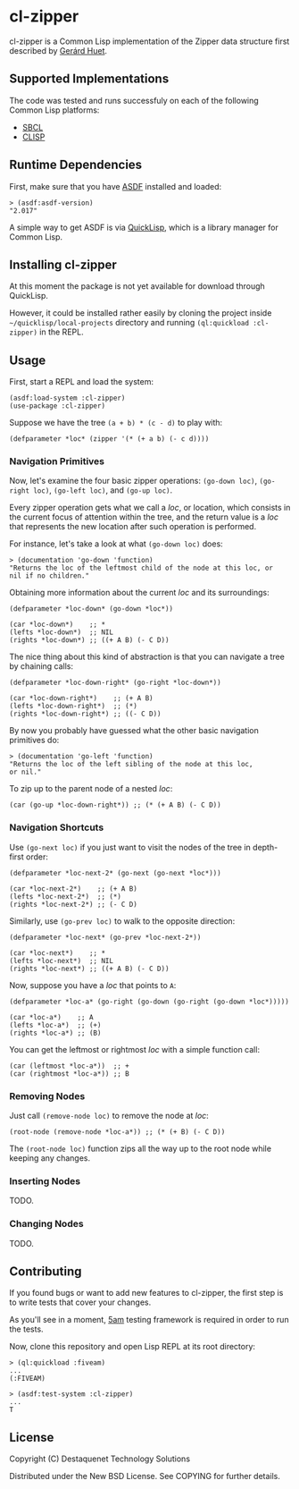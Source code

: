 # cl-zipper

cl-zipper is a Common Lisp implementation of the Zipper data structure first
described by [Gerárd Huet](http://www.st.cs.uni-saarland.de/edu/seminare/2005/advanced-fp/docs/huet-zipper.pdf).

## Supported Implementations

The code was tested and runs successfuly on each of the following
Common Lisp platforms:

* [SBCL](http://www.sbcl.org/)
* [CLISP](http://www.gnu.org/software/clisp/)

## Runtime Dependencies

First, make sure that you have
[ASDF](http://common-lisp.net/project/asdf/) installed and loaded:

````common-lisp
> (asdf:asdf-version)
"2.017"
````

A simple way to get ASDF is via
[QuickLisp](http://www.quicklisp.org/beta/), which is a library
manager for Common Lisp.

## Installing cl-zipper

At this moment the package is not yet available for download through
QuickLisp.

However, it could be installed rather easily by cloning the project
inside `~/quicklisp/local-projects` directory and running
`(ql:quickload :cl-zipper)` in the REPL.

## Usage

First, start a REPL and load the system:

````common-lisp
(asdf:load-system :cl-zipper)
(use-package :cl-zipper)
````

Suppose we have the tree `(a + b) * (c - d)` to play with:

````common-lisp
(defparameter *loc* (zipper '(* (+ a b) (- c d))))
````

### Navigation Primitives

Now, let's examine the four basic zipper operations: `(go-down loc)`,
`(go-right loc)`, `(go-left loc)`, and `(go-up loc)`.

Every zipper operation gets what we call a _loc_, or location, which
consists in the current focus of attention within the tree, and the
return value is a _loc_ that represents the new location after such
operation is performed.

For instance, let's take a look at what `(go-down loc)` does:

````common-lisp
> (documentation 'go-down 'function)
"Returns the loc of the leftmost child of the node at this loc, or
nil if no children."
````

Obtaining more information about the current _loc_ and its
surroundings:

````common-lisp
(defparameter *loc-down* (go-down *loc*))

(car *loc-down*)    ;; *
(lefts *loc-down*)  ;; NIL
(rights *loc-down*) ;; ((+ A B) (- C D))
````

The nice thing about this kind of abstraction is that you can navigate
a tree by chaining calls:

````common-lisp
(defparameter *loc-down-right* (go-right *loc-down*))

(car *loc-down-right*)    ;; (+ A B)
(lefts *loc-down-right*)  ;; (*)
(rights *loc-down-right*) ;; ((- C D))
````

By now you probably have guessed what the other basic navigation
primitives do:

````common-lisp
> (documentation 'go-left 'function)
"Returns the loc of the left sibling of the node at this loc,
or nil."
````

To zip up to the parent node of a nested _loc_:

````common-lisp
(car (go-up *loc-down-right*)) ;; (* (+ A B) (- C D))
````

### Navigation Shortcuts

Use `(go-next loc)` if you just want to visit the nodes of
the tree in depth-first order:

````common-lisp
(defparameter *loc-next-2* (go-next (go-next *loc*)))

(car *loc-next-2*)    ;; (+ A B)
(lefts *loc-next-2*)  ;; (*)
(rights *loc-next-2*) ;; (- C D)
````

Similarly, use `(go-prev loc)` to walk to the opposite direction:

````common-lisp
(defparameter *loc-next* (go-prev *loc-next-2*))

(car *loc-next*)    ;; *
(lefts *loc-next*)  ;; NIL
(rights *loc-next*) ;; ((+ A B) (- C D))
````

Now, suppose you have a _loc_ that points to `A`:

````common-lisp
(defparameter *loc-a* (go-right (go-down (go-right (go-down *loc*)))))

(car *loc-a*)    ;; A
(lefts *loc-a*)  ;; (+)
(rights *loc-a*) ;; (B)
`````

You can get the leftmost or rightmost _loc_ with a simple function
call:

````common-lisp
(car (leftmost *loc-a*))  ;; +
(car (rightmost *loc-a*)) ;; B
````

### Removing Nodes

Just call `(remove-node loc)` to remove the node at _loc_:

````common-lisp
(root-node (remove-node *loc-a*)) ;; (* (+ B) (- C D))
````

The `(root-node loc)` function zips all the way up to the root node
while keeping any changes.

### Inserting Nodes

TODO.

### Changing Nodes

TODO.

## Contributing

If you found bugs or want to add new features to cl-zipper, the first
step is to write tests that cover your changes.

As you'll see in a moment, [5am](http://www.cliki.net/FIVEAM) testing
framework is required in order to run the tests.

Now, clone this repository and open Lisp REPL at its root directory:

````common-lisp
> (ql:quickload :fiveam)
...
(:FIVEAM)

> (asdf:test-system :cl-zipper)
...
T
````

## License

Copyright (C) Destaquenet Technology Solutions

Distributed under the New BSD License. See COPYING for further details.
